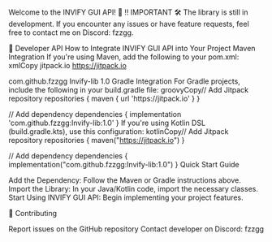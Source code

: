Welcome to the INVIFY GUI API! 🚀
‼️ IMPORTANT
🛠️ The library is still in development. If you encounter any issues or have feature requests, feel free to contact me on Discord: fzzgg.

👷 Developer API
How to Integrate INVIFY GUI API into Your Project
Maven Integration
If you're using Maven, add the following to your pom.xml:
xmlCopy<repositories>
    <repository>
        <id>jitpack.io</id>
        <url>https://jitpack.io</url>
    </repository>
</repositories>

<dependencies>
    <dependency>
        <groupId>com.github.fzzgg</groupId>
        <artifactId>Invify-lib</artifactId>
        <version>1.0</version>
    </dependency>
</dependencies>
Gradle Integration
For Gradle projects, include the following in your build.gradle file:
groovyCopy// Add Jitpack repository
repositories {
    maven { url 'https://jitpack.io' }
}

// Add dependency
dependencies {
    implementation 'com.github.fzzgg:Invify-lib:1.0'
}
If you're using Kotlin DSL (build.gradle.kts), use this configuration:
kotlinCopy// Add Jitpack repository
repositories {
    maven("https://jitpack.io")
}

// Add dependency
dependencies {
    implementation("com.github.fzzgg:Invify-lib:1.0")
}
Quick Start Guide

Add the Dependency: Follow the Maven or Gradle instructions above.
Import the Library: In your Java/Kotlin code, import the necessary classes.
Start Using INVIFY GUI API: Begin implementing your project features.

🤝 Contributing

Report issues on the GitHub repository
Contact developer on Discord: fzzgg
